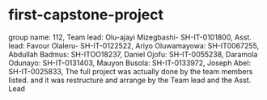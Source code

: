 # first-capstone-project
group name: 112, Team lead: Olu-ajayi Mizegbashi- SH-IT-0101800, Asst. lead: Favour Olaleru- SH-IT-0122522, Ariyo Oluwamayowa: SH-IT0067255, Abdullah Badmus: SH-ITOO18237, Daniel Ojofu: SH-IT-0055238, Daramola Odunayo: SH-IT-0131403, Mauyon Busola: SH-IT-0133972, Joseph Abel: SH-IT-0025833, The full project was actually done by the team members listed. and it was restructure and arrange by the Team lead and the Asst. Lead
